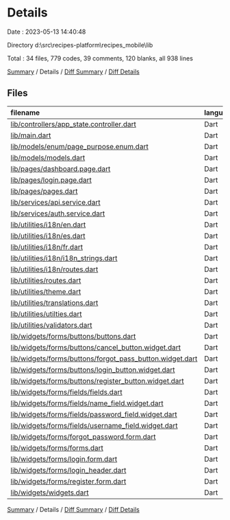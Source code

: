 # Details

Date : 2023-05-13 14:40:48

Directory d:\\src\\recipes-platform\\recipes_mobile\\lib

Total : 34 files,  779 codes, 39 comments, 120 blanks, all 938 lines

[Summary](results.md) / Details / [Diff Summary](diff.md) / [Diff Details](diff-details.md)

## Files
| filename | language | code | comment | blank | total |
| :--- | :--- | ---: | ---: | ---: | ---: |
| [lib/controllers/app_state.controller.dart](/lib/controllers/app_state.controller.dart) | Dart | 6 | 5 | 6 | 17 |
| [lib/main.dart](/lib/main.dart) | Dart | 31 | 3 | 6 | 40 |
| [lib/models/enum/page_purpose.enum.dart](/lib/models/enum/page_purpose.enum.dart) | Dart | 1 | 0 | 1 | 2 |
| [lib/models/models.dart](/lib/models/models.dart) | Dart | 1 | 0 | 1 | 2 |
| [lib/pages/dashboard.page.dart](/lib/pages/dashboard.page.dart) | Dart | 13 | 0 | 4 | 17 |
| [lib/pages/login.page.dart](/lib/pages/login.page.dart) | Dart | 98 | 1 | 11 | 110 |
| [lib/pages/pages.dart](/lib/pages/pages.dart) | Dart | 2 | 0 | 1 | 3 |
| [lib/services/api.service.dart](/lib/services/api.service.dart) | Dart | 17 | 0 | 3 | 20 |
| [lib/services/auth.service.dart](/lib/services/auth.service.dart) | Dart | 54 | 0 | 5 | 59 |
| [lib/utilities/i18n/en.dart](/lib/utilities/i18n/en.dart) | Dart | 8 | 0 | 1 | 9 |
| [lib/utilities/i18n/es.dart](/lib/utilities/i18n/es.dart) | Dart | 8 | 0 | 1 | 9 |
| [lib/utilities/i18n/fr.dart](/lib/utilities/i18n/fr.dart) | Dart | 8 | 0 | 1 | 9 |
| [lib/utilities/i18n/i18n_strings.dart](/lib/utilities/i18n/i18n_strings.dart) | Dart | 3 | 0 | 1 | 4 |
| [lib/utilities/i18n/routes.dart](/lib/utilities/i18n/routes.dart) | Dart | 0 | 0 | 1 | 1 |
| [lib/utilities/routes.dart](/lib/utilities/routes.dart) | Dart | 17 | 0 | 3 | 20 |
| [lib/utilities/theme.dart](/lib/utilities/theme.dart) | Dart | 70 | 0 | 11 | 81 |
| [lib/utilities/translations.dart](/lib/utilities/translations.dart) | Dart | 12 | 0 | 2 | 14 |
| [lib/utilities/utilties.dart](/lib/utilities/utilties.dart) | Dart | 4 | 0 | 1 | 5 |
| [lib/utilities/validators.dart](/lib/utilities/validators.dart) | Dart | 16 | 2 | 3 | 21 |
| [lib/widgets/forms/buttons/buttons.dart](/lib/widgets/forms/buttons/buttons.dart) | Dart | 4 | 0 | 1 | 5 |
| [lib/widgets/forms/buttons/cancel_button.widget.dart](/lib/widgets/forms/buttons/cancel_button.widget.dart) | Dart | 29 | 0 | 3 | 32 |
| [lib/widgets/forms/buttons/forgot_pass_button.widget.dart](/lib/widgets/forms/buttons/forgot_pass_button.widget.dart) | Dart | 21 | 0 | 3 | 24 |
| [lib/widgets/forms/buttons/login_button.widget.dart](/lib/widgets/forms/buttons/login_button.widget.dart) | Dart | 77 | 3 | 7 | 87 |
| [lib/widgets/forms/buttons/register_button.widget.dart](/lib/widgets/forms/buttons/register_button.widget.dart) | Dart | 21 | 0 | 3 | 24 |
| [lib/widgets/forms/fields/fields.dart](/lib/widgets/forms/fields/fields.dart) | Dart | 3 | 0 | 1 | 4 |
| [lib/widgets/forms/fields/name_field.widget.dart](/lib/widgets/forms/fields/name_field.widget.dart) | Dart | 12 | 0 | 4 | 16 |
| [lib/widgets/forms/fields/password_field.widget.dart](/lib/widgets/forms/fields/password_field.widget.dart) | Dart | 61 | 1 | 4 | 66 |
| [lib/widgets/forms/fields/username_field.widget.dart](/lib/widgets/forms/fields/username_field.widget.dart) | Dart | 46 | 1 | 5 | 52 |
| [lib/widgets/forms/forgot_password.form.dart](/lib/widgets/forms/forgot_password.form.dart) | Dart | 18 | 0 | 6 | 24 |
| [lib/widgets/forms/forms.dart](/lib/widgets/forms/forms.dart) | Dart | 4 | 0 | 1 | 5 |
| [lib/widgets/forms/login.form.dart](/lib/widgets/forms/login.form.dart) | Dart | 54 | 10 | 8 | 72 |
| [lib/widgets/forms/login_header.dart](/lib/widgets/forms/login_header.dart) | Dart | 37 | 13 | 4 | 54 |
| [lib/widgets/forms/register.form.dart](/lib/widgets/forms/register.form.dart) | Dart | 22 | 0 | 6 | 28 |
| [lib/widgets/widgets.dart](/lib/widgets/widgets.dart) | Dart | 1 | 0 | 1 | 2 |

[Summary](results.md) / Details / [Diff Summary](diff.md) / [Diff Details](diff-details.md)